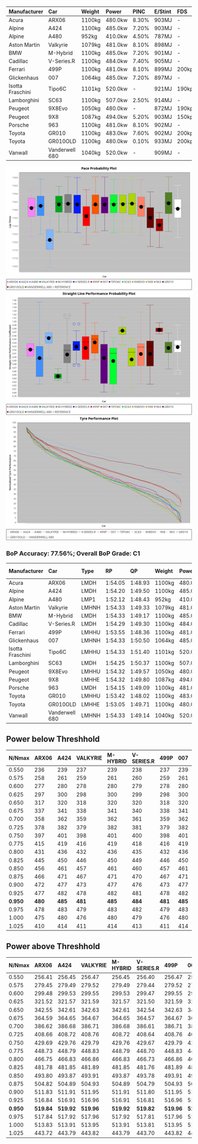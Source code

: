 | Manufacturer     | Car            | Weight | Power   | PINC    | E/Stint | FDS     |
|:-|:-|:-|:-|:-|:-|:-|
| Acura            | ARX06          | 1100kg | 480.0kw | 8.30%   | 903MJ   |    -    |
| Alpine           | A424           | 1100kg | 485.0kw | 7.20%   | 903MJ   |    -    |
| Alpine           | A480           | 952kg  | 410.0kw | 4.50%   | 787MJ   |    -    |
| Aston Martin     | Valkyrie       | 1079kg | 481.0kw | 8.10%   | 898MJ   |    -    |
| BMW              | M-Hybrid       | 1100kg | 485.0kw | 7.20%   | 901MJ   |    -    |
| Cadillac         | V-Series.R     | 1100kg | 484.0kw | 7.40%   | 905MJ   |    -    |
| Ferrari          | 499P           | 1100kg | 481.0kw | 8.10%   | 899MJ   | 200kph  |
| Glickenhaus      | 007            | 1064kg | 485.0kw | 7.20%   | 897MJ   |    -    |
| Isotta Fraschini | Tipo6C         | 1101kg | 520.0kw |    -    | 921MJ   | 190kph  |
| Lamborghini      | SC63           | 1100kg | 507.0kw | 2.50%   | 914MJ   |    -    |
| Peugeot          | 9X8Evo         | 1050kg | 480.0kw |    -    | 872MJ   | 190kph  |
| Peugeot          | 9X8            | 1087kg | 494.0kw | 5.20%   | 903MJ   | 150kph  |
| Porsche          | 963            | 1100kg | 481.0kw | 8.10%   | 902MJ   |    -    |
| Toyota           | GR010          | 1100kg | 483.0kw | 7.60%   | 902MJ   | 200kph  |
| Toyota           | GR010OLD       | 1100kg | 480.0kw | 0.10%   | 933MJ   | 200kph  |
| Vanwall          | Vanderwell 680 | 1040kg | 520.0kw |    -    | 909MJ   |    -    |

![PACECHART](./IMG/AUTO.png)
![STRAIGHTLINEPERFORMANCECHART](./IMG/AUTO_sp.png)
![TYREPERFORMANCECHART](./IMG/AUTO_tw.png)

### BoP Accuracy: 77.56%; Overall BoP Grade: C1
| Manufacturer     | Car            | Type  | RP      | QP      | Weight | Power¹  | Threshhold | PINC    | Power²   | E/Stint | AVG Vmax  | FDS     | RDLC | L/Stint | BOP-Grade | Model Accuracy | Model Points | Match%  | SimDiff |
|:-|:-|:-|:-|:-|:-|:-|:-|:-|:-|:-|:-|:-|:-|:-|:-|:-|:-|:-|:-|
| Acura            | ARX06          | LMDH  | 1:54.05 | 1:48.93 | 1100kg | 480.0kw | 250.0kph   | 8.30%   | 519.80kw |  903MJ  | 276.11kph |    -    | 0.97 | 29      | ~A1       | 100.00%        | 996          | 95.14%  | -0.30   |
| Alpine           | A424           | LMDH  | 1:54.20 | 1:49.50 | 1100kg | 485.0kw | 250.0kph   | 7.20%   | 519.90kw |  903MJ  | 272.65kph |    -    | 0.98 | 29      | +B1       | 99.37%         | 2056         | 88.82%  | #       |
| Alpine           | A480           | LMP1  | 1:52.12 | 1:48.43 |  952kg | 410.0kw | 250.0kph   | 4.50%   | 428.50kw |  787MJ  | 279.96kph |    -    | 0.97 | 27      | -Ω1       | 96.76%         | 1135         | 14.90%  | +0.06   |
| Aston Martin     | Valkyrie       | LMHNH | 1:54.33 | 1:49.33 | 1079kg | 481.0kw | 250.0kph   | 8.10%   | 520.00kw |  898MJ  | 265.62kph |    -    | 1.02 | 29      | +D1       | 100.00%        | 247          | 66.13%  | #       |
| BMW              | M-Hybrid       | LMDH  | 1:54.33 | 1:49.17 | 1100kg | 485.0kw | 250.0kph   | 7.20%   | 519.90kw |  901MJ  | 275.00kph |    -    | 0.97 | 29      | +B1       | 99.20%         | 3081         | 87.92%  | #       |
| Cadillac         | V-Series.R     | LMDH  | 1:54.29 | 1:49.30 | 1100kg | 484.0kw | 250.0kph   | 7.40%   | 519.80kw |  905MJ  | 276.42kph |    -    | 0.97 | 29      | +B2       | 99.22%         | 5358         | 80.82%  | +1.22   |
| Ferrari          | 499P           | LMHHU | 1:53.55 | 1:48.36 | 1100kg | 481.0kw | 250.0kph   | 8.10%   | 520.00kw |  899MJ  | 277.03kph | 200kph  | 1.01 | 29      | -B2       | 99.93%         | 6954         | 83.47%  | +1.22   |
| Glickenhaus      | 007            | LMHNH | 1:54.33 | 1:50.50 | 1064kg | 485.0kw | 250.0kph   | 7.20%   | 519.90kw |  897MJ  | 280.95kph |    -    | 0.94 | 29      | +C1       | 94.07%         | 2174         | 78.64%  | +0.08   |
| Isotta Fraschini | Tipo6C         | LMHHU | 1:54.33 | 1:51.40 | 1101kg | 520.0kw | 250.0kph   |    -    | 520.00kw |  921MJ  | 273.56kph | 190kph  | 1.02 | 29      | +E1       | 97.73%         | 129          | 59.19%  | #       |
| Lamborghini      | SC63           | LMDH  | 1:54.25 | 1:50.37 | 1100kg | 507.0kw | 250.0kph   | 2.50%   | 519.70kw |  914MJ  | 271.94kph |    -    | 1.00 | 29      | +A2       | 100.00%        | 784          | 92.68%  | -0.28   |
| Peugeot          | 9X8Evo         | LMHHU | 1:54.32 | 1:49.57 | 1050kg | 480.0kw | 250.0kph   |    -    | 480.00kw |  872MJ  | 284.42kph | 190kph  | 1.00 | 29      | +B2       | 100.00%        | 1458         | 83.84%  | #       |
| Peugeot          | 9X8            | LMHHE | 1:54.32 | 1:49.80 | 1087kg | 494.0kw | 250.0kph   | 5.20%   | 519.70kw |  903MJ  | 272.85kph | 150kph  | 0.99 | 29      | ~A1       | 98.36%         | 4506         | 99.55%  | +0.43   |
| Porsche          | 963            | LMDH  | 1:54.15 | 1:49.09 | 1100kg | 481.0kw | 250.0kph   | 8.10%   | 520.00kw |  902MJ  | 274.35kph |    -    | 0.98 | 29      | ~A1       | 99.87%         | 14199        | 100.00% | +0.80   |
| Toyota           | GR010          | LMHHU | 1:53.42 | 1:48.02 | 1100kg | 483.0kw | 250.0kph   | 7.60%   | 519.70kw |  902MJ  | 274.38kph | 200kph  | 1.01 | 29      | -C1       | 99.92%         | 5012         | 77.36%  | +0.73   |
| Toyota           | GR010OLD       | LMHHE | 1:53.05 | 1:49.71 | 1100kg | 480.0kw | 250.0kph   | 0.10%   | 480.50kw |  933MJ  | 281.32kph | 200kph  | 0.98 | 29      | -Ω1       | 100.00%        | 351          | 38.05%  | #       |
| Vanwall          | Vanderwell 680 | LMHNH | 1:54.33 | 1:49.14 | 1040kg | 520.0kw | 0.0kph     |    -    | 520.00kw |  909MJ  | 280.60kph |    -    | 1.01 | 29      | +A2       | 95.37%         | 639          | 94.41%  | +0.78   |

## Power below Threshhold
| N/Nmax    | ARX06   | A424    | VALKYRIE | M-HYBRID | V-SERIES.R | 499P    | 007     | TIPO6C  | SC63    | 9X8EVO  | 9X8     | 963     | GR010   | GR010OLD | VANDERWELL 680 | ​     | RPM      | A480       |
|:-|:-|:-|:-|:-|:-|:-|:-|:-|:-|:-|:-|:-|:-|:-|:-|:-|:-|:-|
|  0.550    |  236    |  239    |  237     |  239     |  238       |  237    |  239    |  256    |  250    |  236    |  243    |  237    |  238    |  236     |  256           |  ​    |   --     |  0.00      |
|  0.575    |  258    |  261    |  259     |  261     |  260       |  259    |  261    |  279    |  273    |  258    |  266    |  259    |  260    |  258     |  279           |  ​    |   --     |  0.00      |
|  0.600    |  277    |  280    |  278     |  280     |  279       |  278    |  280    |  300    |  293    |  277    |  285    |  278    |  279    |  277     |  300           |  ​    |   --     |  0.00      |
|  0.625    |  297    |  300    |  298     |  300     |  299       |  298    |  300    |  322    |  314    |  297    |  305    |  298    |  299    |  297     |  322           |  ​    |   --     |  0.00      |
|  0.650    |  317    |  320    |  318     |  320     |  320       |  318    |  320    |  343    |  335    |  317    |  326    |  318    |  319    |  317     |  343           |  ​    |   --     |  0.00      |
|  0.675    |  337    |  341    |  338     |  341     |  340       |  338    |  341    |  365    |  356    |  337    |  347    |  338    |  339    |  337     |  365           |  ​    |   --     |  0.00      |
|  0.700    |  358    |  362    |  359     |  362     |  361       |  359    |  362    |  387    |  377    |  358    |  368    |  359    |  360    |  358     |  387           |  ​    |   --     |  0.00      |
|  0.725    |  378    |  382    |  379     |  382     |  381       |  379    |  382    |  409    |  399    |  378    |  389    |  379    |  380    |  378     |  409           |  ​    |   --     |  0.00      |
|  0.750    |  397    |  401    |  398     |  401     |  400       |  398    |  401    |  430    |  419    |  397    |  408    |  398    |  399    |  397     |  430           |  ​    |   --     |  0.00      |
|  0.775    |  415    |  419    |  416     |  419     |  418       |  416    |  419    |  449    |  438    |  415    |  427    |  416    |  418    |  415     |  449           |  ​    |  5000    |  246.46    |
|  0.800    |  431    |  436    |  432     |  436     |  435       |  432    |  436    |  467    |  455    |  431    |  444    |  432    |  434    |  431     |  467           |  ​    |  5500    |  290.54    |
|  0.825    |  445    |  450    |  446     |  450     |  449       |  446    |  450    |  482    |  470    |  445    |  458    |  446    |  448    |  445     |  482           |  ​    |  6000    |  324.61    |
|  0.850    |  456    |  461    |  457     |  461     |  460       |  457    |  461    |  494    |  482    |  456    |  469    |  457    |  459    |  456     |  494           |  ​    |  6500    |  366.69    |
|  0.875    |  466    |  471    |  467     |  471     |  470       |  467    |  471    |  505    |  492    |  466    |  479    |  467    |  469    |  466     |  505           |  ​    |  7000    |  409.77    |
|  0.900    |  472    |  477    |  473     |  477     |  476       |  473    |  477    |  512    |  499    |  472    |  486    |  473    |  475    |  472     |  512           |  ​    |  7500    |  420.79    |
|  0.925    |  477    |  482    |  478     |  482     |  481       |  478    |  482    |  517    |  504    |  477    |  491    |  478    |  480    |  477     |  517           |  ​    |  8000    |  416.78    |
| **0.950** | **480** | **485** | **481**  | **485**  | **484**    | **481** | **485** | **520** | **507** | **480** | **494** | **481** | **483** | **480**  | **520**        | **​** | **8500** | **419.79** |
|  0.975    |  478    |  483    |  479     |  483     |  482       |  479    |  483    |  518    |  505    |  478    |  492    |  479    |  481    |  478     |  518           |  ​    |  9000    |  209.39    |
|  1.000    |  475    |  480    |  476     |  480     |  479       |  476    |  480    |  514    |  502    |  475    |  489    |  476    |  478    |  475     |  514           |  ​    |   --     |  0.00      |
|  1.025    |  410    |  414    |  411     |  414     |  413       |  411    |  414    |  444    |  433    |  410    |  422    |  411    |  413    |  410     |  444           |  ​    |   --     |  0.00      |

## Power above Threshhold
| N/Nmax    | ARX06      | A424       | VALKYRIE   | M-HYBRID   | V-SERIES.R | 499P       | 007        | TIPO6C  | SC63       | 9X8EVO  | 9X8        | 963        | GR010      | GR010OLD   | VANDERWELL 680 | ​     | RPM      | A480       |
|:-|:-|:-|:-|:-|:-|:-|:-|:-|:-|:-|:-|:-|:-|:-|:-|:-|:-|:-|
|  0.550    |  256.41    |  256.45    |  256.47    |  256.45    |  256.40    |  256.47    |  256.45    |  256    |  256.33    |  236    |  256.34    |  256.47    |  256.35    |  236.24    |  256           |  ​    |   --     |  0.00      |
|  0.575    |  279.45    |  279.49    |  279.52    |  279.49    |  279.44    |  279.52    |  279.49    |  279    |  279.36    |  258    |  279.37    |  279.52    |  279.38    |  258.26    |  279           |  ​    |   --     |  0.00      |
|  0.600    |  299.48    |  299.53    |  299.55    |  299.53    |  299.47    |  299.55    |  299.53    |  300    |  299.39    |  277    |  299.40    |  299.55    |  299.41    |  277.28    |  300           |  ​    |   --     |  0.00      |
|  0.625    |  321.52    |  321.57    |  321.59    |  321.57    |  321.50    |  321.59    |  321.57    |  322    |  321.42    |  297    |  321.43    |  321.59    |  321.44    |  297.30    |  322           |  ​    |   --     |  0.00      |
|  0.650    |  342.55    |  342.61    |  342.63    |  342.61    |  342.54    |  342.63    |  342.61    |  343    |  342.44    |  317    |  342.45    |  342.63    |  342.47    |  317.32    |  343           |  ​    |   --     |  0.00      |
|  0.675    |  364.59    |  364.65    |  364.67    |  364.65    |  364.57    |  364.67    |  364.65    |  365    |  364.47    |  337    |  364.48    |  364.67    |  364.50    |  337.34    |  365           |  ​    |   --     |  0.00      |
|  0.700    |  386.62    |  386.68    |  386.71    |  386.68    |  386.61    |  386.71    |  386.68    |  387    |  386.50    |  358    |  386.51    |  386.71    |  386.53    |  358.36    |  387           |  ​    |   --     |  0.00      |
|  0.725    |  408.66    |  408.72    |  408.76    |  408.72    |  408.64    |  408.76    |  408.72    |  409    |  408.53    |  378    |  408.54    |  408.76    |  408.56    |  378.38    |  409           |  ​    |   --     |  0.00      |
|  0.750    |  429.69    |  429.76    |  429.79    |  429.76    |  429.67    |  429.79    |  429.76    |  430    |  429.56    |  397    |  429.57    |  429.79    |  429.59    |  397.40    |  430           |  ​    |   --     |  0.00      |
|  0.775    |  448.73    |  448.79    |  448.83    |  448.79    |  448.70    |  448.83    |  448.79    |  449    |  448.58    |  415    |  448.59    |  448.83    |  448.61    |  415.41    |  449           |  ​    |  5000    |  246.46    |
|  0.800    |  466.75    |  466.83    |  466.86    |  466.83    |  466.73    |  466.86    |  466.83    |  467    |  466.61    |  431    |  466.62    |  466.86    |  466.64    |  431.43    |  467           |  ​    |  5500    |  290.54    |
|  0.825    |  481.78    |  481.85    |  481.89    |  481.85    |  481.76    |  481.89    |  481.85    |  482    |  481.63    |  445    |  481.64    |  481.89    |  481.66    |  445.44    |  482           |  ​    |  6000    |  324.61    |
|  0.850    |  493.80    |  493.87    |  493.91    |  493.87    |  493.78    |  493.91    |  493.87    |  494    |  493.64    |  456    |  493.65    |  493.91    |  493.67    |  456.46    |  494           |  ​    |  6500    |  366.69    |
|  0.875    |  504.82    |  504.89    |  504.93    |  504.89    |  504.79    |  504.93    |  504.89    |  505    |  504.66    |  466    |  504.67    |  504.93    |  504.69    |  466.47    |  505           |  ​    |  7000    |  409.77    |
|  0.900    |  511.83    |  511.91    |  511.95    |  511.91    |  511.80    |  511.95    |  511.91    |  512    |  511.66    |  472    |  511.68    |  511.95    |  511.70    |  472.47    |  512           |  ​    |  7500    |  420.79    |
|  0.925    |  516.84    |  516.91    |  516.96    |  516.91    |  516.81    |  516.96    |  516.91    |  517    |  516.67    |  477    |  516.68    |  516.96    |  516.70    |  477.48    |  517           |  ​    |  8000    |  416.78    |
| **0.950** | **519.84** | **519.92** | **519.96** | **519.92** | **519.82** | **519.96** | **519.92** | **520** | **519.68** | **480** | **519.69** | **519.96** | **519.71** | **480.48** | **520**        | **​** | **8500** | **419.79** |
|  0.975    |  517.84    |  517.92    |  517.96    |  517.92    |  517.81    |  517.96    |  517.92    |  518    |  517.67    |  478    |  517.69    |  517.96    |  517.71    |  478.48    |  518           |  ​    |  9000    |  209.39    |
|  1.000    |  513.83    |  513.91    |  513.95    |  513.91    |  513.81    |  513.95    |  513.91    |  514    |  513.67    |  475    |  513.68    |  513.95    |  513.70    |  475.47    |  514           |  ​    |   --     |  0.00      |
|  1.025    |  443.72    |  443.79    |  443.82    |  443.79    |  443.70    |  443.82    |  443.79    |  444    |  443.58    |  410    |  443.59    |  443.82    |  443.60    |  410.41    |  444           |  ​    |   --     |  0.00      |
